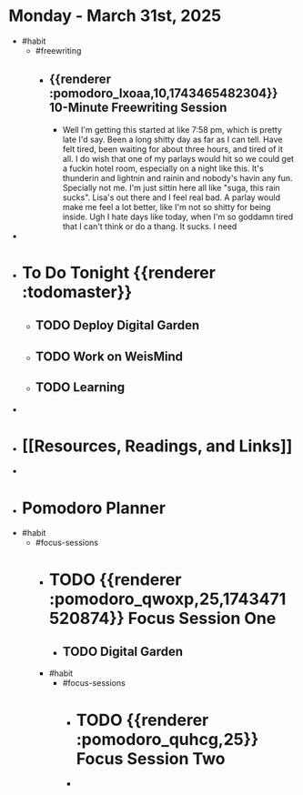 # Monday - March 31st, 2025
- #habit
	- #freewriting
		- ## {{renderer :pomodoro_lxoaa,10,1743465482304}} 10-Minute Freewriting Session
			- Well I'm getting this started at like 7:58 pm, which is pretty late I'd say. Been a long shitty day as far as I can tell. Have felt tired, been waiting for about three hours, and tired of it all. I do wish that one of my parlays would hit so we could get a fuckin hotel room, especially on a night like this. It's thunderin and lightnin and rainin and nobody's havin any fun. Specially not me. I'm just sittin here all like "suga, this rain sucks". Lisa's out there and I feel real bad. A parlay would make me feel a lot better, like I'm not so shitty for being inside. Ugh I hate days like today, when I'm so goddamn tired that I can't think or do a thang. It sucks. I need
-
- # To Do Tonight {{renderer :todomaster}}
	- ## TODO Deploy Digital Garden
	- ## TODO Work on WeisMind
	- ## TODO Learning
-
- # [[Resources, Readings, and Links]]
-
- # Pomodoro Planner
- #habit
	- #focus-sessions
		- # TODO {{renderer :pomodoro_qwoxp,25,1743471520874}} Focus Session One
			- ## TODO Digital Garden
		- #habit
			- #focus-sessions
				- # TODO {{renderer :pomodoro_quhcg,25}} Focus Session Two
				-